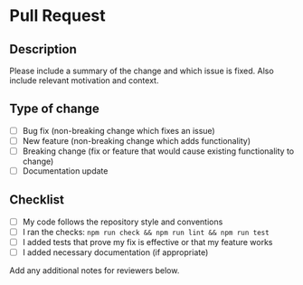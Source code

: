 # Pull Request

## Description

Please include a summary of the change and which issue is fixed. Also include relevant motivation and context.

## Type of change

- [ ] Bug fix (non-breaking change which fixes an issue)
- [ ] New feature (non-breaking change which adds functionality)
- [ ] Breaking change (fix or feature that would cause existing functionality to change)
- [ ] Documentation update

## Checklist

- [ ] My code follows the repository style and conventions
- [ ] I ran the checks: `npm run check && npm run lint && npm run test`
- [ ] I added tests that prove my fix is effective or that my feature works
- [ ] I added necessary documentation (if appropriate)

Add any additional notes for reviewers below.
